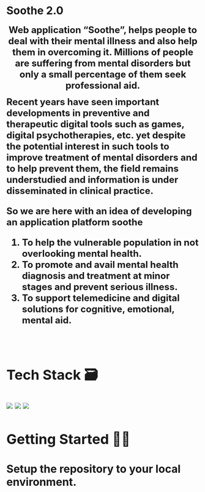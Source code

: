 # Soothe 2.0

 <p align="center" width="400px"> <font size="5"> <b>Web application “Soothe”, helps people to deal with their mental illness and also help them in overcoming it. Millions of people are suffering from mental disorders but only a small percentage of them seek professional aid.

Recent years have seen important developments in preventive and therapeutic digital tools such as games, digital psychotherapies, etc. yet despite the potential interest in such tools to improve treatment of mental disorders and to help prevent them, the field remains understudied and information is under disseminated in clinical practice.

So we are here with an idea of developing an application platform soothe

1. To help the vulnerable population in not overlooking mental health.
2. To promote and avail mental health diagnosis and treatment at minor stages and prevent serious illness.
3. To support telemedicine and digital solutions for cognitive, emotional, mental aid.

<br /></p>

## Tech Stack 🗃

<img src="https://img.shields.io/badge/-Firebase-yellow?style=flat&logo=Firebase"> <img src="https://img.shields.io/badge/ReactJS%20-%2320232a.svg?logo=react" > <img src="https://img.shields.io/badge/-NodeJS%20-%2320232a?style=flat&logo=node.js">

## Getting Started 👨‍💻

### Setup the repository to your local environment.
